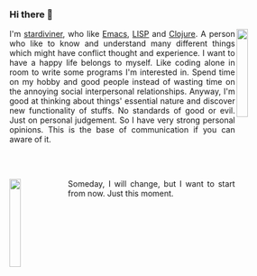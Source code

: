### Hi there 👋

<!--
**stardiviner/stardiviner** is a ✨ _special_ ✨ repository because its `README.md` (this file) appears on your GitHub profile.

Here are some ideas to get you started:

- 🔭 I’m currently working on ...
- 🌱 I’m currently learning ...
- 👯 I’m looking to collaborate on ...
- 🤔 I’m looking for help with ...
- 💬 Ask me about ...
- 📫 How to reach me: ...
- 😄 Pronouns: ...
- ⚡ Fun fact: ...
-->

<p align="justify">
<img src="http://stardiviner.github.io/assets/images/avatar.jpg" width="20%" align="right"/>
  I'm <a href="http://stardiviner.github.io/">stardiviner</a>, who like <a href="http://www.gnu.org/software/emacs/">Emacs</a>, <a href="https://en.wikipedia.org/wiki/Lisp_(programming_language)">LISP</a> and <a href="http://www.clojure.org/">Clojure</a>. A person who like to know and understand many different things which might have conflict thought and experience. I want to have a happy life belongs to myself. Like coding alone in room to write some programs I'm interested in. Spend time on my hobby and good people instead of wasting time on the annoying social interpersonal relationships. Anyway, I'm good at thinking about things' essential nature and discover new functionality of stuffs. No standards of good or evil. Just on personal judgement. So I have very strong personal opinions. This is the base of communication if you can aware of it.</p>

</p><br/><br/>

<p align="justify">
<a href="http://stardiviner.github.io/">
  <img src="http://stardiviner.github.io/About/data/images/me_picture%2023.jpg" width="20%" align="left">
</a>
  Someday, I will change, but I want to start from now. Just this moment.
</p>
